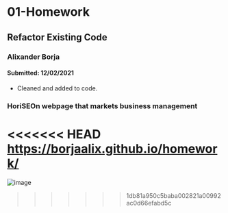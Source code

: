 
# 01-Homework
## Refactor Existing Code
### Alixander Borja 
#### Submitted: 12/02/2021
* Cleaned and added to code.

### HoriSEOn webpage that markets business management
<<<<<<< HEAD
https://borjaalix.github.io/homework/
=======
![image](https://user-images.githubusercontent.com/93723279/144517776-1c58c073-7c0b-4a0a-95a5-6ee33e7976d6.png)
>>>>>>> 1db81a950c5baba002821a00992ac0d66efabd5c
